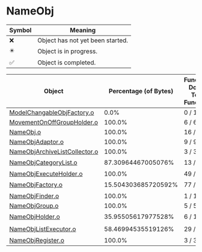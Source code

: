 # NameObj
| Symbol | Meaning 
| ------------- | ------------- 
| :x: | Object has not yet been started. 
| :eight_pointed_black_star: | Object is in progress. 
| :white_check_mark: | Object is completed. 


| Object | Percentage (of Bytes) | Functions Done / Total Functions | Percentage (Functions) | Status 
| ------------- | ------------- | ------------- | ------------- | ------------- 
| [ModelChangableObjFactory.o](https://github.com/shibbo/Petari/blob/master/docs/lib/NameObj/ModelChangableObjFactory.md) | 0.0% | 0 / 13 | 0.0% | :x: 
| [MovementOnOffGroupHolder.o](https://github.com/shibbo/Petari/blob/master/docs/lib/NameObj/MovementOnOffGroupHolder.md) | 100.0% | 6 / 6 | 100.0% | :white_check_mark: 
| [NameObj.o](https://github.com/shibbo/Petari/blob/master/docs/lib/NameObj/NameObj.md) | 100.0% | 16 / 16 | 100.0% | :white_check_mark: 
| [NameObjAdaptor.o](https://github.com/shibbo/Petari/blob/master/docs/lib/NameObj/NameObjAdaptor.md) | 100.0% | 9 / 9 | 100.0% | :white_check_mark: 
| [NameObjArchiveListCollector.o](https://github.com/shibbo/Petari/blob/master/docs/lib/NameObj/NameObjArchiveListCollector.md) | 100.0% | 3 / 3 | 100.0% | :white_check_mark: 
| [NameObjCategoryList.o](https://github.com/shibbo/Petari/blob/master/docs/lib/NameObj/NameObjCategoryList.md) | 87.30964467005076% | 13 / 15 | 86.66666666666667% | :eight_pointed_black_star: 
| [NameObjExecuteHolder.o](https://github.com/shibbo/Petari/blob/master/docs/lib/NameObj/NameObjExecuteHolder.md) | 100.0% | 49 / 49 | 100.0% | :white_check_mark: 
| [NameObjFactory.o](https://github.com/shibbo/Petari/blob/master/docs/lib/NameObj/NameObjFactory.md) | 15.504303685720592% | 77 / 568 | 13.556338028169016% | :eight_pointed_black_star: 
| [NameObjFinder.o](https://github.com/shibbo/Petari/blob/master/docs/lib/NameObj/NameObjFinder.md) | 100.0% | 1 / 1 | 100.0% | :white_check_mark: 
| [NameObjGroup.o](https://github.com/shibbo/Petari/blob/master/docs/lib/NameObj/NameObjGroup.md) | 100.0% | 5 / 5 | 100.0% | :white_check_mark: 
| [NameObjHolder.o](https://github.com/shibbo/Petari/blob/master/docs/lib/NameObj/NameObjHolder.md) | 35.95505617977528% | 6 / 10 | 60.0% | :eight_pointed_black_star: 
| [NameObjListExecutor.o](https://github.com/shibbo/Petari/blob/master/docs/lib/NameObj/NameObjListExecutor.md) | 58.46994535519126% | 29 / 31 | 93.54838709677419% | :eight_pointed_black_star: 
| [NameObjRegister.o](https://github.com/shibbo/Petari/blob/master/docs/lib/NameObj/NameObjRegister.md) | 100.0% | 3 / 3 | 100.0% | :white_check_mark: 
